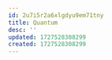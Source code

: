 ```yaml
---
id: 2u7i5r2a6xlgdyu9em71tny
title: Quantum
desc: ''
updated: 1727528308299
created: 1727528308299
---
```

